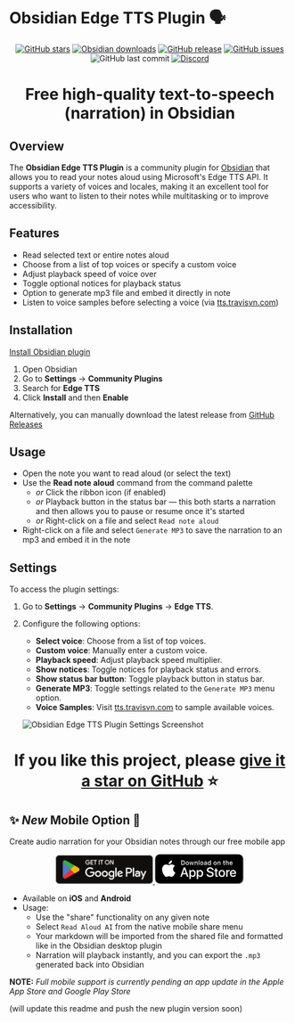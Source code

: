 # Obsidian Edge TTS Plugin 🗣️

<p align="center">
	<a href="https://github.com/travisvn/obsidian-edge-tts">
		<img src="https://img.shields.io/github/stars/travisvn/obsidian-edge-tts?style=social" alt="GitHub stars"></a>
	<a href="https://tts.travisvn.com/obsidian" target="_blank">
    <img src="https://img.shields.io/badge/dynamic/json?logo=obsidian&color=%23483699&label=downloads&query=%24%5B%27edge-tts%27%5D.downloads&url=https%3A%2F%2Fraw.githubusercontent.com%2Fobsidianmd%2Fobsidian-releases%2Fmaster%2Fcommunity-plugin-stats.json" alt="Obsidian downloads"></a>
	<a href="https://github.com/travisvn/obsidian-edge-tts/releases">
		<img src="https://img.shields.io/github/v/release/travisvn/obsidian-edge-tts" alt="GitHub release"></a>
	<a href="https://github.com/travisvn/obsidian-edge-tts/issues">
	  <img src="https://img.shields.io/github/issues/travisvn/obsidian-edge-tts" alt="GitHub issues"></a>
	<img src="https://img.shields.io/github/last-commit/travisvn/obsidian-edge-tts?color=red" alt="GitHub last commit">
	<a href="https://discord.gg/GkFbBCBqJ6" target="_blank">
    <img src="https://img.shields.io/badge/Discord-Voice_AI_%26_TTS_Tools-blue?logo=discord&logoColor=white" alt="Discord">
  </a>
</p>

<h1 align="center">Free high-quality text-to-speech (narration) in Obsidian</h1>

## Overview

The **Obsidian Edge TTS Plugin** is a community plugin for [Obsidian](https://obsidian.md/) that allows you to read your notes aloud using Microsoft's Edge TTS API. It supports a variety of voices and locales, making it an excellent tool for users who want to listen to their notes while multitasking or to improve accessibility.

## Features

- Read selected text or entire notes aloud
- Choose from a list of top voices or specify a custom voice
- Adjust playback speed of voice over
- Toggle optional notices for playback status
- Option to generate mp3 file and embed it directly in note
- Listen to voice samples before selecting a voice (via [tts.travisvn.com](https://tts.travisvn.com))

## Installation

[Install Obsidian plugin](https://tts.travisvn.com/obsidian)

1. Open Obsidian
2. Go to **Settings** → **Community Plugins**
3. Search for **Edge TTS**
4. Click **Install** and then **Enable**

Alternatively, you can manually download the latest release from [GitHub Releases](https://github.com/travisvn/obsidian-edge-tts/releases)

## Usage

- Open the note you want to read aloud (or select the text)
- Use the **Read note aloud** command from the command palette
  - _or_ Click the ribbon icon (if enabled)
  - _or_ Playback button in the status bar — this both starts a narration and then allows you to pause or resume once it's started
  - _or_ Right-click on a file and select `Read note aloud`
- Right-click on a file and select `Generate MP3` to save the narration to an mp3 and embed it in the note

## Settings

To access the plugin settings:

1. Go to **Settings** → **Community Plugins** → **Edge TTS**.
2. Configure the following options:

   - **Select voice**: Choose from a list of top voices.
   - **Custom voice**: Manually enter a custom voice.
   - **Playback speed**: Adjust playback speed multiplier.
   - **Show notices**: Toggle notices for playback status and errors.
   - **Show status bar button**: Toggle playback button in status bar.
   - **Generate MP3**: Toggle settings related to the `Generate MP3` menu option.
   - **Voice Samples**: Visit [tts.travisvn.com](https://tts.travisvn.com) to sample available voices.

   ![Obsidian Edge TTS Plugin Settings Screenshot](https://utfs.io/f/MMMHiQ1TQaBoUkXv9BIyF8jY32HKoB45tuela0IdhLQ7JTvc)

<h1 align="center">If you like this project, please <a href="https://github.com/travisvn/obsidian-edge-tts" target="_blank">give it a star on GitHub</a> ⭐️</h1>

## ✨ _New_ Mobile Option 📱

Create audio narration for your Obsidian notes through our free mobile app

<p align="center">
	<a href="https://play.google.com/store/apps/details?id=app.readaloudai" target="_blank">
		<img src="/src/assets/google-play-badge.svg" alt="Get it on Google Play" width="175">
	</a> 
	<a href="https://apps.apple.com/app/id6743985203" target="_blank">
		<img src="/src/assets/app-store-badge.svg" alt="Download on the App Store" width="160">
	</a>
</p>

- Available on **iOS** and **Android**
- Usage:
  - Use the "share" functionality on any given note
  - Select `Read Aloud AI` from the native mobile share menu
  - Your markdown will be imported from the shared file and formatted like in the Obsidian desktop plugin
  - Narration will playback instantly, and you can export the `.mp3` generated back into Obsidian


**NOTE:** _Full mobile support is currently pending an app update in the Apple App Store and Google Play Store_

(will update this readme and push the new plugin version soon)
